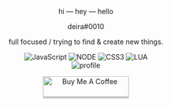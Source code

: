 <div align='center'>
    
hi — hey — hello

deira#0010

full focused / trying to find & create new things.

![JavaScript](https://img.shields.io/badge/-JavaScript-black?style=for-the-badge&logo=javascript) 
![NODE](https://img.shields.io/badge/-Node.JS-black?style=for-the-badge&logo=node.js) 
![CSS3](https://img.shields.io/badge/-CSS-black?style=for-the-badge&logo=CSS3)
![LUA](https://img.shields.io/badge/-Lua-black?style=for-the-badge&logo=lua)   
![profile](https://img.shields.io/badge/I%20dont%20responsible%20any%20repository%20on%20my%20profile!-black?style=for-the-badge&logo=dev&logoColor=white)
    
<a href="https://www.buymeacoffee.com/deira" target="_blank"><img src="https://www.buymeacoffee.com/assets/img/guidelines/download-assets-sm-3.svg" alt="Buy Me A Coffee" style="height: 42px !important;width: 174px !important;box-shadow: 0px 3px 2px 0px rgba(190, 190, 190, 0.5) !important;-webkit-box-shadow: 0px 3px 2px 0px rgba(190, 190, 190, 1.0) !important;" ></a>

